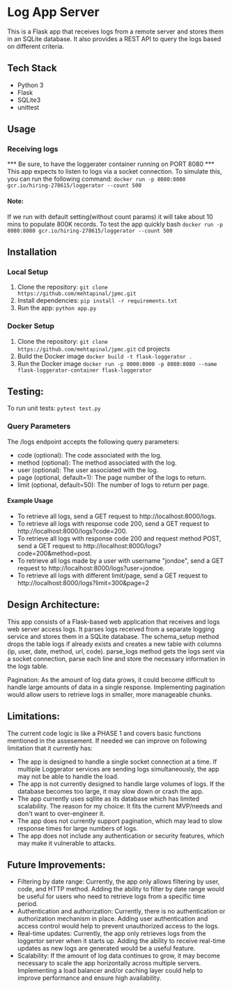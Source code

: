 # Log App Server
This is a Flask app that receives logs from a remote server and stores them in an SQLite database. 
It also provides a REST API to query the logs based on different criteria.

## Tech Stack
* Python 3
* Flask
* SQLite3
* unittest

## Usage
### Receiving logs
*** Be sure, to have the loggerater container running on PORT 8080 *** 
This app expects to listen to logs via a socket connection. To simulate this, you can run the following command:
`docker run -p 8080:8080 gcr.io/hiring-278615/loggerator --count 500`

#### Note: 
If we run with default setting(without count params) it will take about 10 mins to populate 800K records. 
To test the app quickly
bash
`docker run -p 8080:8080 gcr.io/hiring-278615/loggerator --count 500`

## Installation
### Local Setup
1. Clone the repository: `git clone https://github.com/mehtapinal/jpmc.git`
2. Install dependencies: `pip install -r requirements.txt`
3. Run the app: `python app.py`

### Docker Setup
1. Clone the repository: `git clone https://github.com/mehtapinal/jpmc.git`
    cd projects
2. Build the Docker image
    `docker build -t flask-loggerator .`
3. Run the Docker image
    `docker run -p 8000:8000 -p 8080:8080 --name flask-loggerator-container flask-loggerator`

## Testing:
To run  unit tests: `pytest test.py`

### Query Parameters
The /logs endpoint accepts the following query parameters:

* code (optional): The code associated with the log.
* method (optional): The method associated with the log.
* user (optional): The user associated with the log.
* page (optional, default=1): The page number of the logs to return.
* limit (optional, default=50): The number of logs to return per page.

#### Example Usage

* To retrieve all logs, send a GET request to http://localhost:8000/logs.
* To retrieve all logs with response code 200, send a GET request to http://localhost:8000/logs?code=200.
* To retrieve all logs with response code 200 and request method POST, send a GET request to http://localhost:8000/logs?code=200&method=post.
* To retrieve all logs made by a user with username "jondoe", send a GET request to http://localhost:8000/logs?user=jondoe.
* To retrieve all logs with different limit/page, send a GET request to http://localhost:8000/logs?limit=300&page=2


## Design Architecture:
This app consists of a Flask-based web application that receives and logs web server access logs. It parses logs received from a separate logging service and stores them in a SQLite database.
The schema_setup method drops the table logs if already exists and creates a new table with columns (ip, user, date, method, url, code).
parse_logs method gets the logs sent via a socket connection, parse each line and store the necessary information in the logs table.

Pagination: As the amount of log data grows, it could become difficult to handle large amounts of data in a single response. 
Implementing pagination would allow users to retrieve logs in smaller, more manageable chunks.


## Limitations:
The current code logic is like a PHASE 1 and covers basic functions mentioned in the assesement. 
If needed we can improve on following limitation that it currently has:

* The app is designed to handle a single socket connection at a time. If multiple Loggerator services are sending logs simultaneously, the app may not be able to handle the load.
* The app is not currently designed to handle large volumes of logs. If the database becomes too large, it may slow down or crash the app.
* The app currently uses sqllite as its database which has limited scalability. The reason for my choice: It fits the current MVP/needs and don't want to over-engineer it.
* The app does not currently support pagination, which may lead to slow response times for large numbers of logs.
* The app does not include any authentication or security features, which may make it vulnerable to attacks.

## Future Improvements:
* Filtering by date range: Currently, the app only allows filtering by user, code, and HTTP method. Adding the ability to filter by date range would be useful for users who need to retrieve logs from a specific time period.
* Authentication and authorization: Currently, there is no authentication or authorization mechanism in place. Adding user authentication and access control would help to prevent unauthorized access to the logs.
* Real-time updates: Currently, the app only retrieves logs from the loggertor server when it starts up. Adding the ability to receive real-time updates as new logs are generated would be a useful feature.
* Scalability: If the amount of log data continues to grow, it may become necessary to scale the app horizontally across multiple servers. Implementing a load balancer and/or caching layer could help to improve performance and ensure high availability.